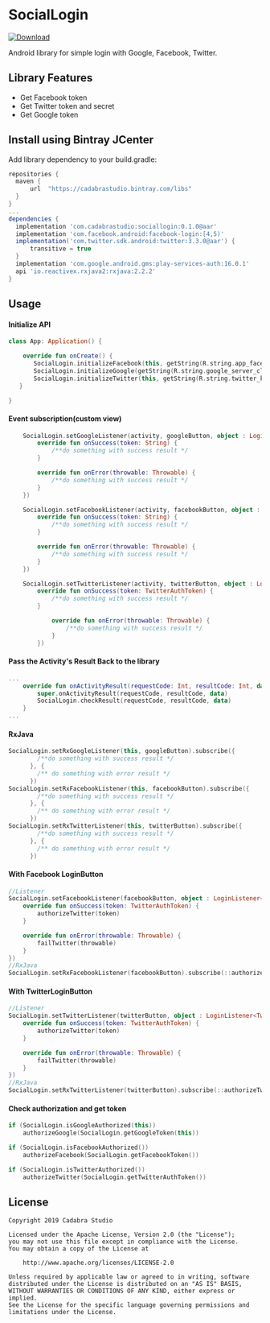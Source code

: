 # SocialLogin
[ ![Download](https://api.bintray.com/packages/cadabrastudio/libs/sociallogin/images/download.svg) ](https://bintray.com/cadabrastudio/libs/sociallogin/_latestVersion)

Android library for simple login with Google, Facebook, Twitter.

## Library Features

* Get Facebook token
* Get Twitter token and secret
* Get Google token 

## Install using Bintray JCenter

Add library dependency to your build.gradle:
```groovy
repositories {
  maven {
      url  "https://cadabrastudio.bintray.com/libs"
  }
}
...
dependencies {
  implementation 'com.cadabrastudio:sociallogin:0.1.0@aar'
  implementation 'com.facebook.android:facebook-login:[4,5)'
  implementation('com.twitter.sdk.android:twitter:3.3.0@aar') {
      transitive = true
  }
  implementation 'com.google.android.gms:play-services-auth:16.0.1'
  api 'io.reactivex.rxjava2:rxjava:2.2.2'
}

```

## Usage

#### Initialize API

``` kotlin
class App: Application() {

    override fun onCreate() {
       SocialLogin.initializeFacebook(this, getString(R.string.app_facebook_id))
       SocialLogin.initializeGoogle(getString(R.string.google_server_client_id))
       SocialLogin.initializeTwitter(this, getString(R.string.twitter_key), getString(R.string.twitter_secret))
   }

}
```
#### Event subscription(custom view)
``` kotlin
    SocialLogin.setGoogleListener(activity, googleButton, object : LoginListener<String> {
        override fun onSuccess(token: String) {
            /**do something with success result */
        }

        override fun onError(throwable: Throwable) {
            /**do something with success result */
        }
    })

    SocialLogin.setFacebookListener(activity, facebookButton, object : LoginListener<String> {
        override fun onSuccess(token: String) {
            /**do something with success result */
        }

        override fun onError(throwable: Throwable) {
            /**do something with success result */
        }
    })

    SocialLogin.setTwitterListener(activity, twitterButton, object : LoginListener<TwitterAuthToken> {
        override fun onSuccess(token: TwitterAuthToken) {
            /**do something with success result */
        }

            override fun onError(throwable: Throwable) {
                /**do something with success result */
            }
        })
```
#### Pass the Activity's Result Back to the library

```kotlin
...
    override fun onActivityResult(requestCode: Int, resultCode: Int, data: Intent?) {
        super.onActivityResult(requestCode, resultCode, data)
        SocialLogin.checkResult(requestCode, resultCode, data)
    }
...
```
#### RxJava 

``` kotlin 
SocialLogin.setRxGoogleListener(this, googleButton).subscribe({
        /**do something with success result */
      }, { 
        /** do something with error result */
      })
SocialLogin.setRxFacebookListener(this, facebookButton).subscribe({
        /**do something with success result */
      }, { 
        /** do something with error result */
      })
SocialLogin.setRxTwitterListener(this, twitterButton).subscribe({
        /**do something with success result */
      }, { 
        /** do something with error result */
      })
```
#### With Facebook LoginButton
``` kotlin
//Listener
SocialLogin.setFacebookListener(facebookButton, object : LoginListener<String> {
    override fun onSuccess(token: TwitterAuthToken) {
        authorizeTwitter(token)
    }

    override fun onError(throwable: Throwable) {
        failTwitter(throwable)
    }
})
//RxJava
SocialLogin.setRxFacebookListener(facebookButton).subscribe(::authorizeFacebook, ::failFacebook)
```
#### With TwitterLoginButton
``` kotlin
//Listener
SocialLogin.setTwitterListener(twitterButton, object : LoginListener<TwitterAuthToken> {
    override fun onSuccess(token: TwitterAuthToken) {
        authorizeTwitter(token)
    }

    override fun onError(throwable: Throwable) {
        failTwitter(throwable)
    }
})
//RxJava
SocialLogin.setRxTwitterListener(twitterButton).subscribe(::authorizeTwitter, ::failTwitter)
```

#### Check authorization and get token
``` kotlin 
if (SocialLogin.isGoogleAuthorized(this))
    authorizeGoogle(SocialLogin.getGoogleToken(this))

if (SocialLogin.isFacebookAuthorized())
    authorizeFacebook(SocialLogin.getFacebookToken())

if (SocialLogin.isTwitterAuthorized())
    authorizeTwitter(SocialLogin.getTwitterAuthToken())
```
## License

```
Copyright 2019 Cadabra Studio

Licensed under the Apache License, Version 2.0 (the "License");
you may not use this file except in compliance with the License.
You may obtain a copy of the License at

    http://www.apache.org/licenses/LICENSE-2.0

Unless required by applicable law or agreed to in writing, software
distributed under the License is distributed on an "AS IS" BASIS,
WITHOUT WARRANTIES OR CONDITIONS OF ANY KIND, either express or implied.
See the License for the specific language governing permissions and
limitations under the License.
```

